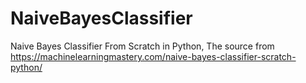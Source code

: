 # NaiveBayesClassifier
Naive Bayes Classifier From Scratch in Python, The source from https://machinelearningmastery.com/naive-bayes-classifier-scratch-python/
